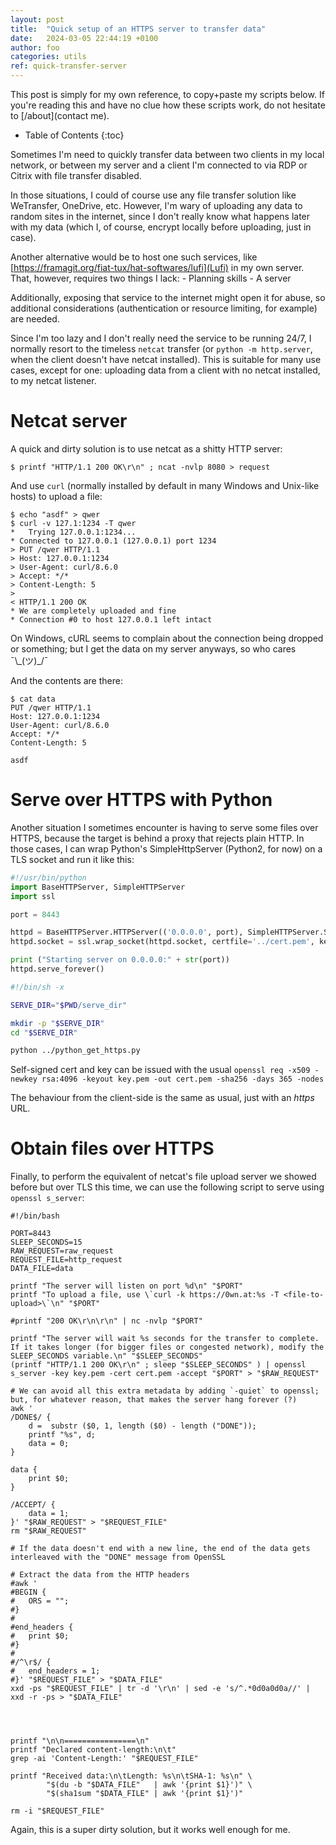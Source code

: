 ```yaml
---
layout: post
title:  "Quick setup of an HTTPS server to transfer data"
date:	2024-03-05 22:44:19 +0100
author: foo
categories: utils
ref: quick-transfer-server
---
```


This post is simply for my own reference, to copy+paste my scripts below.
If you're reading this and have no clue how these scripts work, do not hesitate to [/about](contact me).

* Table of Contents
{:toc}

Sometimes I'm need to quickly transfer data between two clients in my local network, or between my server and a client I'm connected to via RDP or Citrix with file transfer disabled.

In those situations, I could of course use any file transfer solution like WeTransfer, OneDrive, etc.
However, I'm wary of uploading any data to random sites in the internet, since I don't really know what happens later with my data (which I, of course, encrypt locally before uploading, just in case).

Another alternative would be to host one such services, like [https://framagit.org/fiat-tux/hat-softwares/lufi](Lufi) in my own server.
That, however, requires two things I lack:
    - Planning skills
    - A server

Additionally, exposing that service to the internet might open it for abuse, so additional considerations (authentication or resource limiting, for example) are needed.


Since I'm too lazy and I don't really need the service to be running 24/7, I normally resort to the timeless `netcat` transfer (or `python -m http.server`, when the client doesn't have netcat installed).
This is suitable for many use cases, except for one: uploading data from a client with no netcat installed, to my netcat listener.

# Netcat server

A quick and dirty solution is to use netcat as a shitty HTTP server:
```
$ printf "HTTP/1.1 200 OK\r\n" ; ncat -nvlp 8080 > request
```

And use `curl` (normally installed by default in many Windows and Unix-like hosts) to upload a file:
```
$ echo "asdf" > qwer
$ curl -v 127.1:1234 -T qwer
*   Trying 127.0.0.1:1234...
* Connected to 127.0.0.1 (127.0.0.1) port 1234
> PUT /qwer HTTP/1.1
> Host: 127.0.0.1:1234
> User-Agent: curl/8.6.0
> Accept: */*
> Content-Length: 5
>
< HTTP/1.1 200 OK
* We are completely uploaded and fine
* Connection #0 to host 127.0.0.1 left intact
```
On Windows, cURL seems to complain about the connection being dropped or something; but I get the data on my server anyways, so who cares ¯\\\_(ツ)\_/¯

And the contents are there:
```
$ cat data
PUT /qwer HTTP/1.1
Host: 127.0.0.1:1234
User-Agent: curl/8.6.0
Accept: */*
Content-Length: 5

asdf
```


# Serve over HTTPS with Python

Another situation I sometimes encounter is having to serve some files over HTTPS, because the target is behind a proxy that rejects plain HTTP.
In those cases, I can wrap Python's SimpleHttpServer (Python2, for now) on a TLS socket and run it like this:

```py
#!/usr/bin/python
import BaseHTTPServer, SimpleHTTPServer
import ssl

port = 8443

httpd = BaseHTTPServer.HTTPServer(('0.0.0.0', port), SimpleHTTPServer.SimpleHTTPRequestHandler)
httpd.socket = ssl.wrap_socket(httpd.socket, certfile='../cert.pem', keyfile = '../key.pem', server_side=True)

print ("Starting server on 0.0.0.0:" + str(port))
httpd.serve_forever()
```

```sh
#!/bin/sh -x

SERVE_DIR="$PWD/serve_dir"

mkdir -p "$SERVE_DIR"
cd "$SERVE_DIR"

python ../python_get_https.py
```

Self-signed cert and key can be issued with the usual `openssl req -x509 -newkey rsa:4096 -keyout key.pem -out cert.pem -sha256 -days 365 -nodes`

The behaviour from the client-side is the same as usual, just with an _https_ URL.


# Obtain files over HTTPS

Finally, to perform the equivalent of netcat's file upload server we showed before but over TLS this time, we can use the following script to serve using `openssl s_server`:
```
#!/bin/bash

PORT=8443
SLEEP_SECONDS=15
RAW_REQUEST=raw_request
REQUEST_FILE=http_request
DATA_FILE=data

printf "The server will listen on port %d\n" "$PORT"
printf "To upload a file, use \`curl -k https://0wn.at:%s -T <file-to-upload>\`\n" "$PORT"

#printf "200 OK\r\n\r\n" | nc -nvlp "$PORT"

printf "The server will wait %s seconds for the transfer to complete. If it takes longer (for bigger files or congested network), modify the SLEEP_SECONDS variable.\n" "$SLEEP_SECONDS"
(printf "HTTP/1.1 200 OK\r\n" ; sleep "$SLEEP_SECONDS" ) | openssl s_server -key key.pem -cert cert.pem -accept "$PORT" > "$RAW_REQUEST"

# We can avoid all this extra metadata by adding `-quiet` to openssl; but, for whatever reason, that makes the server hang forever (?)
awk '
/DONE$/ {
	d =  substr ($0, 1, length ($0) - length ("DONE"));
	printf "%s", d;
	data = 0;
}

data {
	print $0;
}

/ACCEPT/ {
	data = 1;
}' "$RAW_REQUEST" > "$REQUEST_FILE"
rm "$RAW_REQUEST"

# If the data doesn't end with a new line, the end of the data gets interleaved with the "DONE" message from OpenSSL

# Extract the data from the HTTP headers
#awk '
#BEGIN {
#	ORS = "";
#}
#
#end_headers {
#	print $0;
#}
#
#/^\r$/ {
#	end_headers = 1;
#}' "$REQUEST_FILE" > "$DATA_FILE"
xxd -ps "$REQUEST_FILE" | tr -d '\r\n' | sed -e 's/^.*0d0a0d0a//' | xxd -r -ps > "$DATA_FILE"




printf "\n\n================\n"
printf "Declared content-length:\n\t"
grep -ai 'Content-Length:' "$REQUEST_FILE"

printf "Received data:\n\tLength: %s\n\tSHA-1: %s\n" \
		"$(du -b "$DATA_FILE"	| awk '{print $1}')" \
		"$(sha1sum "$DATA_FILE" | awk '{print $1}')"

rm -i "$REQUEST_FILE"
```

Again, this is a super dirty solution, but it works well enough for me.
